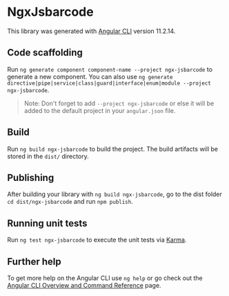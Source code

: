 # NgxJsbarcode

This library was generated with [Angular CLI](https://github.com/angular/angular-cli) version 11.2.14.

## Code scaffolding

Run `ng generate component component-name --project ngx-jsbarcode` to generate a new component. You can also use `ng generate directive|pipe|service|class|guard|interface|enum|module --project ngx-jsbarcode`.
> Note: Don't forget to add `--project ngx-jsbarcode` or else it will be added to the default project in your `angular.json` file. 

## Build

Run `ng build ngx-jsbarcode` to build the project. The build artifacts will be stored in the `dist/` directory.

## Publishing

After building your library with `ng build ngx-jsbarcode`, go to the dist folder `cd dist/ngx-jsbarcode` and run `npm publish`.

## Running unit tests

Run `ng test ngx-jsbarcode` to execute the unit tests via [Karma](https://karma-runner.github.io).

## Further help

To get more help on the Angular CLI use `ng help` or go check out the [Angular CLI Overview and Command Reference](https://angular.io/cli) page.
